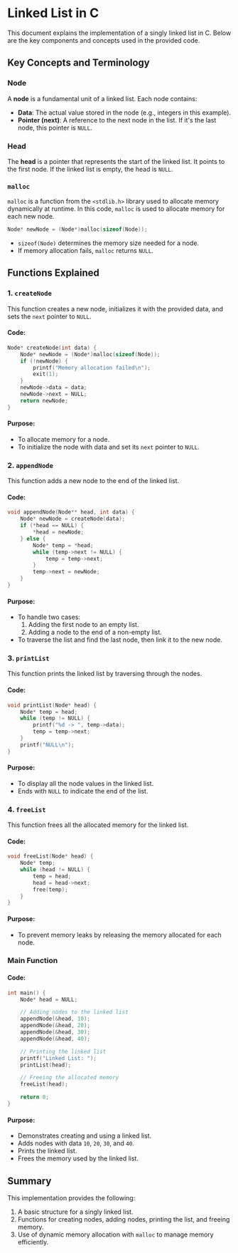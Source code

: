 # Linked List in C

This document explains the implementation of a singly linked list in C. Below are the key components and concepts used in the provided code.

## Key Concepts and Terminology

### Node
A **node** is a fundamental unit of a linked list. Each node contains:
- **Data**: The actual value stored in the node (e.g., integers in this example).
- **Pointer (next)**: A reference to the next node in the list. If it's the last node, this pointer is `NULL`.

### Head
The **head** is a pointer that represents the start of the linked list. It points to the first node. If the linked list is empty, the head is `NULL`.

### `malloc`
`malloc` is a function from the `<stdlib.h>` library used to allocate memory dynamically at runtime. In this code, `malloc` is used to allocate memory for each new node.

```c
Node* newNode = (Node*)malloc(sizeof(Node));
```
- `sizeof(Node)` determines the memory size needed for a node.
- If memory allocation fails, `malloc` returns `NULL`.

## Functions Explained

### 1. `createNode`
This function creates a new node, initializes it with the provided data, and sets the `next` pointer to `NULL`.

#### Code:
```c
Node* createNode(int data) {
    Node* newNode = (Node*)malloc(sizeof(Node));
    if (!newNode) {
        printf("Memory allocation failed\n");
        exit(1);
    }
    newNode->data = data;
    newNode->next = NULL;
    return newNode;
}
```
#### Purpose:
- To allocate memory for a node.
- To initialize the node with data and set its `next` pointer to `NULL`.

### 2. `appendNode`
This function adds a new node to the end of the linked list.

#### Code:
```c
void appendNode(Node** head, int data) {
    Node* newNode = createNode(data);
    if (*head == NULL) {
        *head = newNode;
    } else {
        Node* temp = *head;
        while (temp->next != NULL) {
            temp = temp->next;
        }
        temp->next = newNode;
    }
}
```
#### Purpose:
- To handle two cases:
  1. Adding the first node to an empty list.
  2. Adding a node to the end of a non-empty list.
- To traverse the list and find the last node, then link it to the new node.

### 3. `printList`
This function prints the linked list by traversing through the nodes.

#### Code:
```c
void printList(Node* head) {
    Node* temp = head;
    while (temp != NULL) {
        printf("%d -> ", temp->data);
        temp = temp->next;
    }
    printf("NULL\n");
}
```
#### Purpose:
- To display all the node values in the linked list.
- Ends with `NULL` to indicate the end of the list.

### 4. `freeList`
This function frees all the allocated memory for the linked list.

#### Code:
```c
void freeList(Node* head) {
    Node* temp;
    while (head != NULL) {
        temp = head;
        head = head->next;
        free(temp);
    }
}
```
#### Purpose:
- To prevent memory leaks by releasing the memory allocated for each node.

### Main Function
#### Code:
```c
int main() {
    Node* head = NULL;

    // Adding nodes to the linked list
    appendNode(&head, 10);
    appendNode(&head, 20);
    appendNode(&head, 30);
    appendNode(&head, 40);

    // Printing the linked list
    printf("Linked List: ");
    printList(head);

    // Freeing the allocated memory
    freeList(head);

    return 0;
}
```
#### Purpose:
- Demonstrates creating and using a linked list.
- Adds nodes with data `10`, `20`, `30`, and `40`.
- Prints the linked list.
- Frees the memory used by the linked list.

## Summary
This implementation provides the following:
1. A basic structure for a singly linked list.
2. Functions for creating nodes, adding nodes, printing the list, and freeing memory.
3. Use of dynamic memory allocation with `malloc` to manage memory efficiently.
